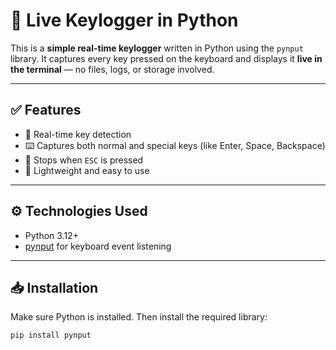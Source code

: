 # 🔐 Live Keylogger in Python

This is a **simple real-time keylogger** written in Python using the `pynput` library. It captures every key pressed on the keyboard and displays it **live in the terminal** — no files, logs, or storage involved.

---

## ✅ Features

- 🎯 Real-time key detection
- ⌨️ Captures both normal and special keys (like Enter, Space, Backspace)
- 🛑 Stops when `ESC` is pressed
- 🧠 Lightweight and easy to use

---

## ⚙️ Technologies Used

- Python 3.12+
- [pynput](https://pypi.org/project/pynput/) for keyboard event listening

---

## 📥 Installation

Make sure Python is installed. Then install the required library:

```bash
pip install pynput

